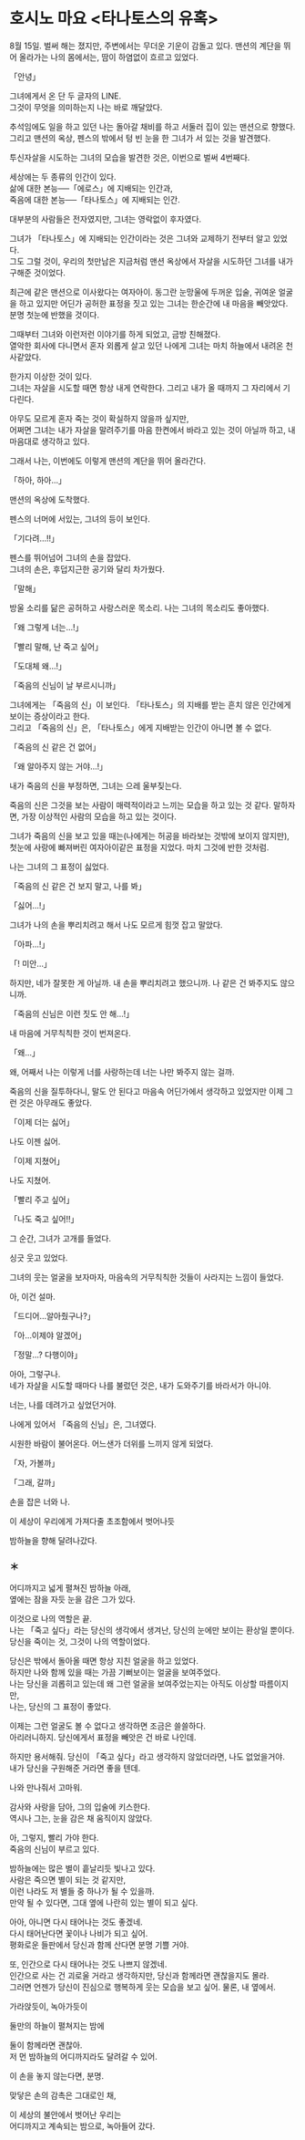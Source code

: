 # 호시노 마요 <타나토스의 유혹>

8월 15일. 벌써 해는 졌지만, 주변에서는 무더운 기운이 감돌고 있다.
맨션의 계단을 뛰어 올라가는 나의 몸에서는, 땀이 하염없이 흐르고 있었다.

「안녕」

그녀에게서 온 단 두 글자의 LINE.  
그것이 무엇을 의미하는지 나는 바로 깨달았다.

추석임에도 일을 하고 있던 나는 돌아갈 채비를 하고 서둘러 집이 있는 맨션으로 향했다.  
그리고 맨션의 옥상, 펜스의 밖에서 텅 빈 눈을 한 그녀가 서 있는 것을 발견했다.

투신자살을 시도하는 그녀의 모습을 발견한 것은, 이번으로 벌써 4번째다.

세상에는 두 종류의 인간이 있다.  
삶에 대한 본능──「에로스」에 지배되는 인간과,  
죽음에 대한 본능──「타나토스」에 지배되는 인간.

대부분의 사람들은 전자였지만, 그녀는 영락없이 후자였다.

그녀가 「타나토스」에 지배되는 인간이라는 것은 그녀와 교제하기 전부터 알고 있었다.  
그도 그럴 것이, 우리의 첫만남은 지금처럼 맨션 옥상에서 자살을 시도하던 그녀를 내가 구해준 것이었다.

최근에 같은 맨션으로 이사왔다는 여자아이. 동그란 눈망울에 두꺼운 입술, 귀여운 얼굴을 하고 있지만 어딘가 공허한 표정을 짓고 있는 그녀는 한순간에 내 마음을 빼앗았다. 분명 첫눈에 반했을 것이다.

그때부터 그녀와 이런저런 이야기를 하게 되었고, 금방 친해졌다.  
열악한 회사에 다니면서 혼자 외롭게 살고 있던 나에게 그녀는 마치 하늘에서 내려온 천사같았다.

한가지 이상한 것이 있다.  
그녀는 자살을 시도할 때면 항상 내게 연락한다. 그리고 내가 올 때까지 그 자리에서 기다린다.

아무도 모르게 혼자 죽는 것이 확실하지 않을까 싶지만,  
어쩌면 그녀는 내가 자살을 말려주기를 마음 한켠에서 바라고 있는 것이 아닐까 하고, 내 마음대로 생각하고 있다.

그래서 나는, 이번에도 이렇게 맨션의 계단을 뛰어 올라간다.

「하아, 하아…」

맨션의 옥상에 도착했다.

펜스의 너머에 서있는, 그녀의 등이 보인다.

「기다려…!!」

펜스를 뛰어넘어 그녀의 손을 잡았다.  
그녀의 손은, 후덥지근한 공기와 달리 차가웠다.

「말해」

방울 소리를 닮은 공허하고 사랑스러운 목소리. 나는 그녀의 목소리도 좋아했다.

「왜 그렇게 너는…!」

「빨리 말해, 난 죽고 싶어」

「도대체 왜…!」

「죽음의 신님이 날 부르시니까」

그녀에게는 「죽음의 신」이 보인다. 「타나토스」의 지배를 받는 흔치 않은 인간에게 보이는 증상이라고 한다.  
그리고 「죽음의 신」은, 「타나토스」에게 지배받는 인간이 아니면 볼 수 없다.

「죽음의 신 같은 건 없어」

「왜 알아주지 않는 거야…!」

내가 죽음의 신을 부정하면, 그녀는 으레 울부짖는다.

죽음의 신은 그것을 보는 사람이 매력적이라고 느끼는 모습을 하고 있는 것 같다. 말하자면, 가장 이상적인 사람의 모습을 하고 있는 것이다.

그녀가 죽음의 신을 보고 있을 때는(나에게는 허공을 바라보는 것밖에 보이지 않지만), 첫눈에 사랑에 빠져버린 여자아이같은 표정을 지었다. 마치 그것에 반한 것처럼.

나는 그녀의 그 표정이 싫었다.

「죽음의 신 같은 건 보지 말고, 나를 봐」

「싫어…!」

그녀가 나의 손을 뿌리치려고 해서 나도 모르게 힘껏 잡고 말았다.

「아파…!」

「! 미안…」

하지만, 네가 잘못한 게 아닐까. 내 손을 뿌리치려고 했으니까. 나 같은 건 봐주지도 않으니까.

「죽음의 신님은 이런 짓도 안 해…!」

내 마음에 거무칙칙한 것이 번져온다.

「왜…」

왜, 어째서 나는 이렇게 너를 사랑하는데 너는 나만 봐주지 않는 걸까.

죽음의 신을 질투하다니, 말도 안 된다고 마음속 어딘가에서 생각하고 있었지만 이제 그런 것은 아무래도 좋았다.

「이제 더는 싫어」

나도 이젠 싫어.

「이제 지쳤어」

나도 지쳤어.

「빨리 주고 싶어」

「나도 죽고 싶어!!」

그 순간, 그녀가 고개를 들었다.

싱긋 웃고 있었다.

그녀의 웃는 얼굴을 보자마자, 마음속의 거무칙칙한 것들이 사라지는 느낌이 들었다.

아, 이건 설마.

「드디어…알아줬구나?」

「아…이제야 알겠어」

「정말…? 다행이야」

아아, 그렇구나.  
네가 자살을 시도할 때마다 나를 불렀던 것은, 내가 도와주기를 바라서가 아니야.

너는, 나를 데려가고 싶었던거야.

나에게 있어서 「죽음의 신님」은, 그녀였다.

시원한 바람이 불어온다. 어느샌가 더위를 느끼지 않게 되었다.

「자, 가볼까」

「그래, 갈까」

손을 잡은 너와 나.

이 세상이 우리에게 가져다줄 초조함에서 벗어나듯

밤하늘을 향해 달려나갔다.

### ＊

어디까지고 넓게 펼쳐진 밤하늘 아래,  
옆에는 잠을 자듯 눈을 감은 그가 있다.

이것으로 나의 역할은 끝.  
나는 「죽고 싶다」라는 당신의 생각에서 생겨난, 당신의 눈에만 보이는 환상일 뿐이다.  
당신을 죽이는 것, 그것이 나의 역할이었다.

당신은 밖에서 돌아올 때면 항상 지친 얼굴을 하고 있었다.  
하지만 나와 함께 있을 때는 가끔 기뻐보이는 얼굴을 보여주었다.  
나는 당신을 괴롭히고 있는데 왜 그런 얼굴을 보여주었는지는 아직도 이상할 따름이지만,  
나는, 당신의 그 표정이 좋았다.

이제는 그런 얼굴도 볼 수 없다고 생각하면 조금은 쓸쓸하다.  
아리러니하지. 당신에게서 표정을 빼앗은 건 바로 나인데.

하지만 용서해줘. 당신이 「죽고 싶다」라고 생각하지 않았더라면, 나도 없었을거야.  
내가 당신을 구원해준 거라면 좋을 텐데.

나와 만나줘서 고마워.

감사와 사랑을 담아, 그의 입술에 키스한다.  
역시나 그는, 눈을 감은 채 움직이지 않았다.

아, 그렇지, 빨리 가야 한다.  
죽음의 신님이 부르고 있다.

밤하늘에는 많은 별이 흩날리듯 빛나고 있다.  
사람은 죽으면 별이 되는 것 같지만,  
이런 나라도 저 별들 중 하나가 될 수 있을까.  
만약 될 수 있다면, 그대 옆에 나란히 있는 별이 되고 싶다.

아아, 아니면 다시 태어나는 것도 좋겠네.  
다시 태어난다면 꽃이나 나비가 되고 싶어.  
평화로운 들판에서 당신과 함께 산다면 분명 기쁠 거야.

또, 인간으로 다시 태어나는 것도 나쁘지 않겠네.  
인간으로 사는 건 괴로울 거라고 생각하지만, 당신과 함께라면 괜찮을지도 몰라.  
그러면 언젠가 당신이 진심으로 행복하게 웃는 모습을 보고 싶어. 물론, 내 옆에서.

가라앉듯이, 녹아가듯이

둘만의 하늘이 펼쳐지는 밤에

둘이 함께라면 괜찮아.  
저 먼 밤하늘의 어디까지라도 달려갈 수 있어.

이 손을 놓지 않는다면, 분명.

맞닿은 손의 감촉은 그대로인 채,

이 세상의 불안에서 벗어난 우리는  
어디까지고 계속되는 밤으로, 녹아들어 갔다.

